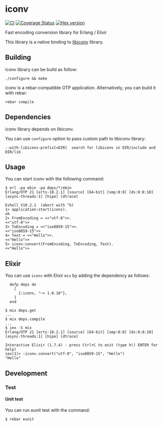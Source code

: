 # iconv

[![CI](https://github.com/processone/iconv/actions/workflows/ci.yml/badge.svg?branch=master)](https://github.com/processone/iconv/actions/workflows/ci.yml)
[![Coverage Status](https://coveralls.io/repos/processone/iconv/badge.svg?branch=master&service=github)](https://coveralls.io/github/processone/iconv?branch=master)
[![Hex version](https://img.shields.io/hexpm/v/iconv.svg "Hex version")](https://hex.pm/packages/iconv)

Fast encoding conversion library for Erlang / Elixir

This library is a native binding to
[libiconv](https://www.gnu.org/software/libiconv/) library.

## Building

iconv library can be build as follow:

    ./configure && make

iconv is a rebar-compatible OTP application. Alternatively, you can
build it with rebar:

    rebar compile

## Dependencies

iconv library depends on libiconv.

You can use `configure` option to pass custom path to libiconv
library:

    --with-libiconv-prefix[=DIR]  search for libiconv in DIR/include and DIR/lib

## Usage

You can start iconv with the following command:

```shell
$ erl -pa ebin -pa deps/*/ebin
Erlang/OTP 21 [erts-10.2.1] [source] [64-bit] [smp:8:8] [ds:8:8:10] [async-threads:1] [hipe] [dtrace]

Eshell V10.2.1  (abort with ^G)
1> application:start(iconv).
ok
2> FromEncoding = <<"utf-8">>. 
<<"utf-8">>
3> ToEncoding = <<"iso8859-15">>.
<<"iso8859-15">>
4> Text = <<"Hello">>.
<<"Hello">>
5> iconv:convert(FromEncoding, ToEncoding, Text).            
<<"Hello">>
```

## Elixir

You can use `iconv` with Elixir `mix` by adding the dependency as follows:

```
  defp deps do
    [
      {:iconv, "~> 1.0.10"},
    ]
  end
```

```
$ mix deps.get
...
$ mix deps.compile
...
$ iex -S mix
Erlang/OTP 21 [erts-10.2.1] [source] [64-bit] [smp:8:8] [ds:8:8:10] [async-threads:1] [hipe] [dtrace]

Interactive Elixir (1.7.4) - press Ctrl+C to exit (type h() ENTER for help)
iex(1)> :iconv.convert("utf-8", "iso8859-15", "Hello")
"Hello"
```

## Development

### Test

#### Unit test

You can run eunit test with the command:

    $ rebar eunit

